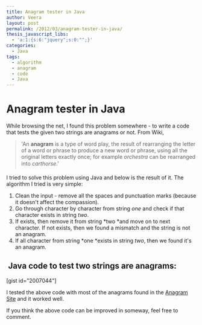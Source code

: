 ```yaml
---
title: Anagram tester in Java
author: Veera
layout: post
permalink: /2012/03/anagram-tester-in-java/
thesis_javascript_libs:
  - 'a:1:{s:6:"jquery";s:0:"";}'
categories:
  - Java
tags:
  - algorithm
  - anagram
  - code
  - Java
---
```

# Anagram tester in Java

While browsing the net, I found this problem somewhere - to write a code that tests the given two strings are anagrams or not. From Wiki,

> 'An **anagram** is a type of word play, the result of rearranging the letter of a word or phrase to produce a new word or phrase, using all the original letters exactly once; for example *orchestra* can be rearranged into *carthorse*.'

I tried to solve this problem using Java and below is the result of it. The algorithm I tried is very simple:

1.  Clean the input - remove all the spaces and punctuation marks (because it doesn't affect the compassion).
2.  Go through character by character from string *one* and check if that character exists in string *two*.
3.  If exists, then remove it from string *two *and move on to next character. If not exists, then we found a mismatch and the string is not an anagram.
4.  If all character from string *one *exists in string *two*, then we found it's an anagram.

##  Java code to test two strings are anagrams:

[gist id="2007044"]

I tested the above code with most of the anagrams found in the [Anagram Site][1] and it worked well.

 [1]: http://www.anagramsite.com/ "Anagram site"

If you think the above code can be improved in someway, feel free to comment.
